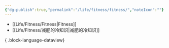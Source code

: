 ```yaml
---
{"dg-publish":true,"permalink":"/life/fitness/fitness/","noteIcon":""}
---
```


- [[Life/Fitness/Fitness\|Fitness]]
- [[Life/Fitness/减肥的冷知识\|减肥的冷知识]]

{ .block-language-dataview}